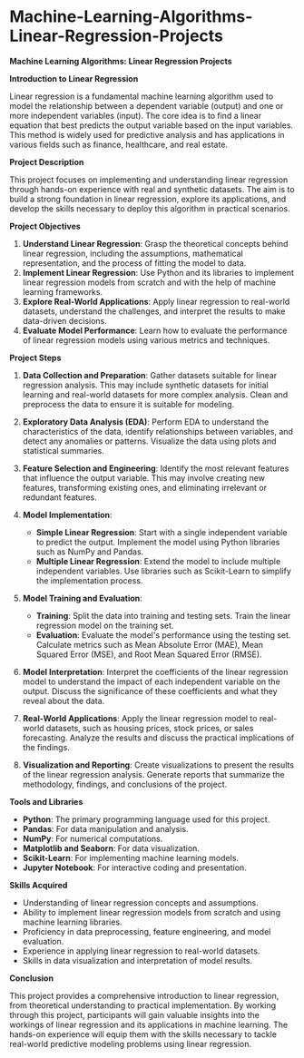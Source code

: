 # Machine-Learning-Algorithms-Linear-Regression-Projects
**Machine Learning Algorithms: Linear Regression Projects**

**Introduction to Linear Regression**

Linear regression is a fundamental machine learning algorithm used to model the relationship between a dependent variable (output) and one or more independent variables (input). The core idea is to find a linear equation that best predicts the output variable based on the input variables. This method is widely used for predictive analysis and has applications in various fields such as finance, healthcare, and real estate.

**Project Description**

This project focuses on implementing and understanding linear regression through hands-on experience with real and synthetic datasets. The aim is to build a strong foundation in linear regression, explore its applications, and develop the skills necessary to deploy this algorithm in practical scenarios.

**Project Objectives**

1. **Understand Linear Regression**: Grasp the theoretical concepts behind linear regression, including the assumptions, mathematical representation, and the process of fitting the model to data.
2. **Implement Linear Regression**: Use Python and its libraries to implement linear regression models from scratch and with the help of machine learning frameworks.
3. **Explore Real-World Applications**: Apply linear regression to real-world datasets, understand the challenges, and interpret the results to make data-driven decisions.
4. **Evaluate Model Performance**: Learn how to evaluate the performance of linear regression models using various metrics and techniques.

**Project Steps**

1. **Data Collection and Preparation**: Gather datasets suitable for linear regression analysis. This may include synthetic datasets for initial learning and real-world datasets for more complex analysis. Clean and preprocess the data to ensure it is suitable for modeling.

2. **Exploratory Data Analysis (EDA)**: Perform EDA to understand the characteristics of the data, identify relationships between variables, and detect any anomalies or patterns. Visualize the data using plots and statistical summaries.

3. **Feature Selection and Engineering**: Identify the most relevant features that influence the output variable. This may involve creating new features, transforming existing ones, and eliminating irrelevant or redundant features.

4. **Model Implementation**:
    - **Simple Linear Regression**: Start with a single independent variable to predict the output. Implement the model using Python libraries such as NumPy and Pandas.
    - **Multiple Linear Regression**: Extend the model to include multiple independent variables. Use libraries such as Scikit-Learn to simplify the implementation process.

5. **Model Training and Evaluation**:
    - **Training**: Split the data into training and testing sets. Train the linear regression model on the training set.
    - **Evaluation**: Evaluate the model's performance using the testing set. Calculate metrics such as Mean Absolute Error (MAE), Mean Squared Error (MSE), and Root Mean Squared Error (RMSE).

6. **Model Interpretation**: Interpret the coefficients of the linear regression model to understand the impact of each independent variable on the output. Discuss the significance of these coefficients and what they reveal about the data.

7. **Real-World Applications**: Apply the linear regression model to real-world datasets, such as housing prices, stock prices, or sales forecasting. Analyze the results and discuss the practical implications of the findings.

8. **Visualization and Reporting**: Create visualizations to present the results of the linear regression analysis. Generate reports that summarize the methodology, findings, and conclusions of the project.

**Tools and Libraries**

- **Python**: The primary programming language used for this project.
- **Pandas**: For data manipulation and analysis.
- **NumPy**: For numerical computations.
- **Matplotlib and Seaborn**: For data visualization.
- **Scikit-Learn**: For implementing machine learning models.
- **Jupyter Notebook**: For interactive coding and presentation.

**Skills Acquired**

- Understanding of linear regression concepts and assumptions.
- Ability to implement linear regression models from scratch and using machine learning libraries.
- Proficiency in data preprocessing, feature engineering, and model evaluation.
- Experience in applying linear regression to real-world datasets.
- Skills in data visualization and interpretation of model results.

**Conclusion**

This project provides a comprehensive introduction to linear regression, from theoretical understanding to practical implementation. By working through this project, participants will gain valuable insights into the workings of linear regression and its applications in machine learning. The hands-on experience will equip them with the skills necessary to tackle real-world predictive modeling problems using linear regression.
